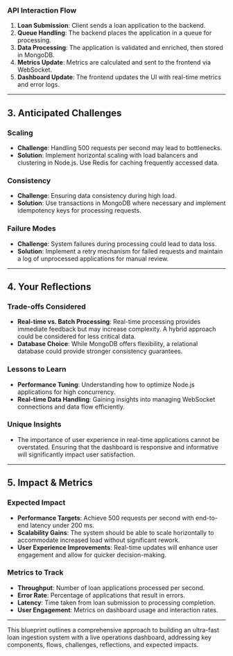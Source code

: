 
### API Interaction Flow

1. **Loan Submission**: Client sends a loan application to the backend.
2. **Queue Handling**: The backend places the application in a queue for processing.
3. **Data Processing**: The application is validated and enriched, then stored in MongoDB.
4. **Metrics Update**: Metrics are calculated and sent to the frontend via WebSocket.
5. **Dashboard Update**: The frontend updates the UI with real-time metrics and error logs.

---

## 3. Anticipated Challenges

### Scaling
- **Challenge**: Handling 500 requests per second may lead to bottlenecks.
- **Solution**: Implement horizontal scaling with load balancers and clustering in Node.js. Use Redis for caching frequently accessed data.

### Consistency
- **Challenge**: Ensuring data consistency during high load.
- **Solution**: Use transactions in MongoDB where necessary and implement idempotency keys for processing requests.

### Failure Modes
- **Challenge**: System failures during processing could lead to data loss.
- **Solution**: Implement a retry mechanism for failed requests and maintain a log of unprocessed applications for manual review.

---

## 4. Your Reflections

### Trade-offs Considered
- **Real-time vs. Batch Processing**: Real-time processing provides immediate feedback but may increase complexity. A hybrid approach could be considered for less critical data.
- **Database Choice**: While MongoDB offers flexibility, a relational database could provide stronger consistency guarantees.

### Lessons to Learn
- **Performance Tuning**: Understanding how to optimize Node.js applications for high concurrency.
- **Real-time Data Handling**: Gaining insights into managing WebSocket  connections and data flow efficiently.

### Unique Insights
- The importance of user experience in real-time applications cannot be overstated. Ensuring that the dashboard is responsive and informative will significantly impact user satisfaction.

---

## 5. Impact & Metrics

### Expected Impact
- **Performance Targets**: Achieve 500 requests per second with end-to-end latency under 200 ms.
- **Scalability Gains**: The system should be able to scale horizontally to accommodate increased load without significant rework.
- **User  Experience Improvements**: Real-time updates will enhance user engagement and allow for quicker decision-making.

### Metrics to Track
- **Throughput**: Number of loan applications processed per second.
- **Error Rate**: Percentage of applications that result in errors.
- **Latency**: Time taken from loan submission to processing completion.
- **User  Engagement**: Metrics on dashboard usage and interaction rates.

---

This blueprint outlines a comprehensive approach to building an ultra-fast loan ingestion system with a live operations dashboard, addressing key components, flows, challenges, reflections, and expected impacts.